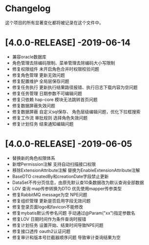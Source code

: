 # Changelog

这个项目的所有显著变化都将被记录在这个文件中。

# [4.0.0-RELEASE] -2019-06-14

- 兼容oracle数据库
- 角色管理去除编码限制、菜单管理去除编码大小写限制
- 修复权限组件 未开启角色合并时权限校验问题
- 修复角色管理 更新无效问题
- 修复配置维护 全局层保存问题
- 修复任务执行 更新执行结果路径报错、执行日志下载内容为空问题
- 修复任务管理 日期参数不可编辑问题
- 修复只依赖 hap-core 模块无法跳转首页问题
- 修复数据屏蔽失效问题
- 修复数据屏蔽 自定义sql保存、 角色层级编辑问题，优化下拉框搜索  
- 修复工作流 审批规则 选择角色失效问题 
- 修复计划任务 结束通知编辑问题 

# [4.0.0-RELEASE] -2019-06-05

- 替换新的角色权限体系
- 新增Permission注解 支持自动扫描接口权限
- 移除ExtensionAttribute注解 替换为EnableExtensionAttribute注解
- BaseDTO createdBy和creationDate字段禁止更新
- DataSet不传分页信息，由原先默认查10条数据改为默认查询全部数据
- LOV 查询 map传参转换为DTO 优先使用mapper传参类型
- 修复RabbitMQ message为空 NPE问题
- 修复组织管理 更新是否启用字段无效问题
- 修复登录页面logo和favicon不能修改
- 修复mybatis默认传参名问题 手动通过@Param("xx")指定参数名
- 修复LOV 日期时间作为条件查询时报错
- 修复计划任务 设置开始、结束时间导致NPE问题
- 修复接口透传 oauth2认证问题
- 修复审计和版本号拦截器顺序问题 导致审计查询结果为空



